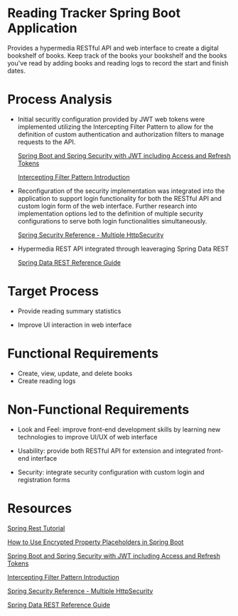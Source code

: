 # Reading Tracker Spring Boot Application

Provides a hypermedia RESTful API and web interface to create a digital bookshelf of books.
Keep track of the books your bookshelf and the books you've read by adding books and reading 
logs to record the start and finish dates.

# Process Analysis

- Initial securitly configuration provided by JWT web tokens were implemented utilizing the 
Intercepting Filter Pattern to allow for the definition of custom authentication and 
authorization filters to manage requests to the API.

  [Spring Boot and Spring Security with JWT including Access and Refresh Tokens](https://youtu.be/VVn9OG9nfH0)

  [Intercepting Filter Pattern Introduction](https://www.baeldung.com/intercepting-filter-pattern-in-java)

- Reconfiguration of the security implementation was integrated into the application to support 
login functionality for both the RESTful API and custom login form of the web interface. 
Further research into implementation options led to the definition of multiple security 
configurations to serve both login functionalities simultaneously.

  [Spring Security Reference - Multiple HttpSecurity](https://docs.spring.io/spring-security/site/docs/5.4.2/reference/html5/#multiple-httpsecurity)

- Hypermedia REST API integrated through leaveraging Spring Data REST 

  [Spring Data REST Reference Guide](https://docs.spring.io/spring-data/rest/docs/current/reference/html/)
  
# Target Process

- Provide reading summary statistics

- Improve UI interaction in web interface

# Functional Requirements

- Create, view, update, and delete books
- Create reading logs

# Non-Functional Requirements

- Look and Feel: improve front-end development skills by learning new technologies to 
improve UI/UX of web interface

- Usability: provide both RESTful API for extension and integrated front-end interface

- Security: integrate security configuration with custom login and registration forms

# Resources

[Spring Rest Tutorial](https://spring.io/guides/tutorials/rest/)

[How to Use Encrypted Property Placeholders in Spring Boot](https://access.redhat.com/documentation/zh-cn/red_hat_fuse/7.9/html/deploying_into_spring_boot/how-to-use-encrypted-property-placeholders-sping-boot)
  
[Spring Boot and Spring Security with JWT including Access and Refresh Tokens](https://youtu.be/VVn9OG9nfH0)

[Intercepting Filter Pattern Introduction](https://www.baeldung.com/intercepting-filter-pattern-in-java)

[Spring Security Reference - Multiple HttpSecurity](https://docs.spring.io/spring-security/site/docs/5.4.2/reference/html5/#multiple-httpsecurity)

[Spring Data REST Reference Guide](https://docs.spring.io/spring-data/rest/docs/current/reference/html/)

